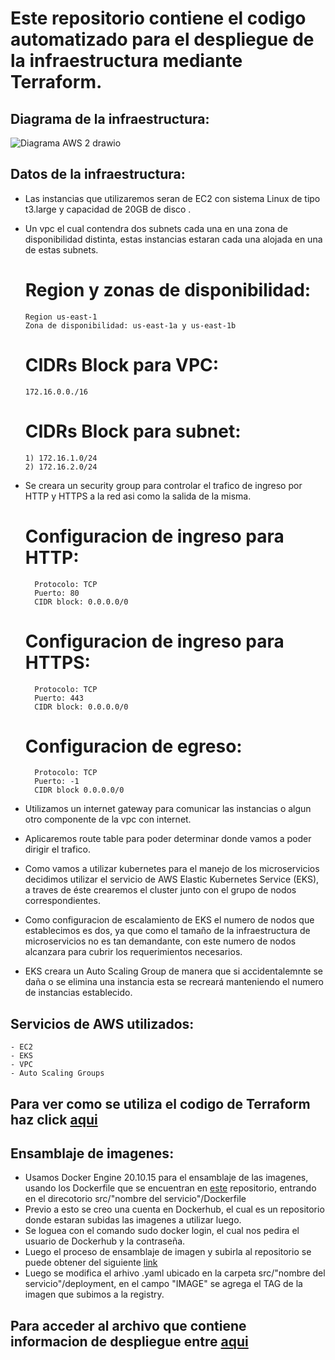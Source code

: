 # Este repositorio contiene el codigo automatizado para el despliegue de la infraestructura mediante Terraform.

## Diagrama de la infraestructura:

   ![Diagrama AWS 2 drawio](https://user-images.githubusercontent.com/88011707/175790319-1d397be0-67c0-407e-891d-4cbacaf3f279.png)




## Datos de la infraestructura:

- Las instancias que utilizaremos seran de EC2 con sistema Linux de tipo t3.large y capacidad de 20GB de disco .
- Un vpc el cual contendra dos subnets cada una en una zona de disponibilidad distinta, estas instancias estaran cada una alojada en una de estas subnets.

    
    # Region y zonas de disponibilidad:
      Region us-east-1
      Zona de disponibilidad: us-east-1a y us-east-1b
    # CIDRs Block para VPC:
      172.16.0.0./16
    # CIDRs Block para subnet:
      1) 172.16.1.0/24
      2) 172.16.2.0/24
      
- Se creara un security group para controlar el trafico de ingreso por HTTP y HTTPS a la red asi como la salida de la misma.

    # Configuracion de ingreso para HTTP:
        Protocolo: TCP
        Puerto: 80
        CIDR block: 0.0.0.0/0
        
    # Configuracion de ingreso para HTTPS:
        Protocolo: TCP
        Puerto: 443
        CIDR block: 0.0.0.0/0
        
    # Configuracion de egreso:
        Protocolo: TCP
        Puerto: -1
        CIDR block 0.0.0.0/0
        
- Utilizamos un internet gateway para comunicar las instancias o algun otro componente de la vpc con internet.
- Aplicaremos route table para poder determinar donde vamos a poder dirigir el trafico.
- Como vamos a utilizar kubernetes para el manejo de los microservicios decidimos utilizar el servicio de AWS Elastic Kubernetes Service (EKS), a traves de éste         crearemos el cluster junto con el grupo de nodos correspondientes.
- Como configuracion de escalamiento de EKS el numero de nodos que establecimos es dos, ya que como el tamaño de la infraestructura de microservicios no es tan           demandante, con este numero de nodos alcanzara para cubrir los requerimientos necesarios.
- EKS creara un Auto Scaling Group de manera que si accidentalemnte se daña o se elimina una instancia esta se recreará manteniendo el numero de instancias               establecido.

## Servicios de AWS utilizados:
    - EC2
    - EKS
    - VPC
    - Auto Scaling Groups
    
## Para ver como se utiliza el codigo de Terraform haz click [aqui](https://github.com/knicolari/ObligatorioISC_2022/blob/7020a79c857283c9b1efd6755bc86d688b863fac/Codigo%20Terraform/README.md)


## Ensamblaje de imagenes:
   - Usamos Docker Engine 20.10.15 para el ensamblaje de las imagenes, usando los Dockerfile que se encuentran en [este](https://github.com/ISC-ORT-FI/online-boutique)
   repositorio, entrando en el direcotorio src/"nombre del servicio"/Dockerfile
   - Previo a esto se creo una cuenta en Dockerhub, el cual es un repositorio donde estaran subidas las imagenes a utilizar luego.
   - Se loguea con el comando sudo docker login, el cual nos pedira el usuario de Dockerhub y la contraseña.
   - Luego el proceso de ensamblaje de imagen y subirla al repositorio se puede obtener del siguiente [link](https://docs.docker.com/docker-hub/repos/#:~:text=To%20push%20an%20image%20to,docs%2Fbase%3Atesting%20)
   - Luego se modifica el arhivo .yaml ubicado en la carpeta src/"nombre del servicio"/deployment, en el campo "IMAGE" se agrega el TAG de la imagen que subimos a la registry. 
    
   
## Para acceder al archivo que contiene informacion de despliegue entre [aqui](https://github.com/knicolari/ObligatorioISC_2022/blob/8d7b942a83a4814779090fe365b26def032879a7/Deployment/README.md)










